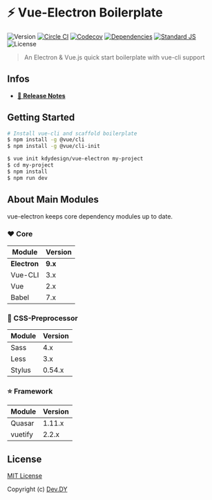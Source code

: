 # ⚡️ Vue-Electron Boilerplate
![Version][version-src]
[![Circle CI][circle-ci-src]][circle-ci-href]
[![Codecov][codecov-src]][codecov-href]
[![Dependencies][david-dm-src]][david-dm-href]
[![Standard JS][standard-js-src]][standard-js-href]
![License][license-src]

> An Electron & Vue.js quick start boilerplate with vue-cli support

## Infos
- [📖 **Release Notes**](./CHANGELOG.md)

## Getting Started

```bash
# Install vue-cli and scaffold boilerplate
$ npm install -g @vue/cli
$ npm install -g @vue/cli-init

$ vue init kdydesign/vue-electron my-project
$ cd my-project
$ npm install
$ npm run dev
```

## About Main Modules
vue-electron keeps core dependency modules up to date.

### ❤️ Core

| Module   | Version          |
|----------|------------------|
| **Electron** | **9.x**              |
| Vue-CLI  | 3.x              |
| Vue      | 2.x              |
| Babel    | 7.x              |

### 🔱 CSS-Preprocessor

| Module | Version          |
|--------|------------------|
| Sass   | 4.x              |
| Less   | 3.x              |
| Stylus | 0.54.x           |

### ⭐️ Framework

| Module | Version          |
|--------|------------------|
| Quasar | 1.11.x            |
| vuetify| 2.2.x            |


## License

[MIT License](./LICENSE)

Copyright (c) [Dev.DY](https://kdydesign.github.io/)

<!-- Badges -->
[version-src]: https://img.shields.io/github/package-json/v/kdydesign/vue-electron?style=flat-square
[circle-ci-src]: https://img.shields.io/circleci/project/github/kdydesign/vue-electron/master.svg?style=flat-square
[circle-ci-href]: https://circleci.com/gh/kdydesign/vue-electron/tree/master
[codecov-src]: https://img.shields.io/codecov/c/github/kdydesign/vue-electron.svg?style=flat-square
[codecov-href]: https://codecov.io/gh/kdydesign/vue-electron
[david-dm-src]: https://david-dm.org/kdydesign/vue-electron/status.svg?style=flat-square
[david-dm-href]: https://david-dm.org/kdydesign/vue-electron
[standard-js-src]: https://img.shields.io/badge/code_style-standard-brightgreen.svg?style=flat-square
[standard-js-href]: https://standardjs.com
[license-src]: https://img.shields.io/github/license/kdydesign/vue-electron?style=flat-square
